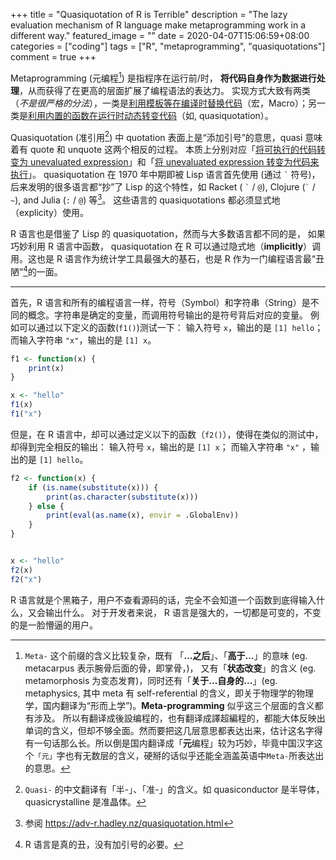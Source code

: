 +++
title = "Quasiquotation of R is Terrible"
description = "The lazy evaluation mechanism of R language make metaprogramming work in a different way."
featured_image = ""
date = 2020-04-07T15:06:59+08:00
categories = ["coding"]
tags = ["R", "metaprogramming", "quasiquotations"]
comment = true
+++

Metaprogramming (元编程[^1]) 是指程序在运行前/时， **将代码自身作为数据进行处理**，从而获得了在更高的层面扩展了编程语法的表达力。
实现方式大致有两类（_不是很严格的分法_），一类是<ins>利用模板等在编译时替换代码</ins>（宏，Macro）；另一类是<ins>利用内置的函数在运行时动态转变代码</ins>（如, quasiquotation）。

Quasiquotation (准引用[^2]) 中 quotation 表面上是“添加引号”的意思，quasi 意味着有 quote 和 unquote 这两个相反的过程。
本质上分别对应「<ins>将可执行的代码转变为 unevaluated expression</ins>」和「<ins>将 unevaluated expression 转变为代码来执行</ins>」。
quasiquotation 在 1970 年中期即被 Lisp 语言首先使用 (通过 `` ` `` 符号)， 后来发明的很多语言都“抄”了 Lisp 的这个特性，如 Racket ( `` ` `` / `@`), Clojure (`` ` `` / `~`), and Julia (`:` / `@`) 等[^3]。
这些语言的 quasiquotations 都必须显式地（explicity）使用。

R 语言也是借鉴了 Lisp 的 quasiquotation，然而与大多数语言都不同的是，
如果巧妙利用 R 语言中函数， quasiquotation 在 R 可以通过隐式地（**implicitly**）调用。这也是 R 语言作为统计学工具最强大的基石，也是 R 作为一门编程语言最“丑陋”[^4]的一面。

---

首先，R 语言和所有的编程语言一样，符号（Symbol）和字符串（String）是不同的概念。字符串是确定的变量，而调用符号输出的是符号背后对应的变量。
例如可以通过以下定义的函数(`f1()`)测试一下：
输入符号 `x`，输出的是 `[1] hello`；
而输入字符串 `"x"`，输出的是 `[1] x`。

```R
f1 <- function(x) {
    print(x)
}

x <- "hello"
f1(x)
f1("x")
```

但是，在 R 语言中，却可以通过定义以下的函数（`f2()`），使得在类似的测试中，却得到完全相反的输出：
输入符号 `x`，输出的是 `[1] x`；
而输入字符串 `"x"` ，输出的是 `[1] hello`。

```R
f2 <- function(x) {
    if (is.name(substitute(x))) {
        print(as.character(substitute(x)))
    } else {
        print(eval(as.name(x), envir = .GlobalEnv))
    }
}


x <- "hello"
f2(x)
f2("x")
```

R 语言就是个黑箱子，用户不查看源码的话，完全不会知道一个函数到底得输入什么，又会输出什么。
对于开发者来说， R 语言是强大的，一切都是可变的，不变的是一脸懵逼的用户。

[^1]: `Meta-` 这个前缀的含义比较复杂，既有 「**...之后**」、「**高于...**」的意味 (eg. metacarpus 表示腕骨后面的骨，即掌骨，)， 又有「**状态改变**」的含义 (eg. metamorphosis 为变态发育)，同时还有「**关于...自身的...**」(eg. metaphysics, 其中 meta 有 self-referential 的含义，即关于物理学的物理学，国内翻译为“形而上学”)。**Meta-programming** 似乎这三个层面的含义都有涉及。 所以有翻译成後設编程的，也有翻译成譯超編程的，都能大体反映出单词的含义，但却不够全面。然而要把这几层意思都表达出来，估计这名字得有一句话那么长。所以倒是国内翻译成「**元**编程」较为巧妙，毕竟中国汉字这个`「元」`字也有无数层的含义，硬掰的话似乎还能全涵盖英语中`Meta-`所表达出的意思。
[^2]: `Quasi-` 的中文翻译有「半-」、「准-」的含义。如 quasiconductor 是半导体，quasicrystalline 是准晶体。
[^3]: 参阅 https://adv-r.hadley.nz/quasiquotation.html
[^4]: R 语言是真的丑，没有加引号的必要。
